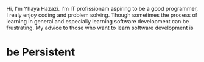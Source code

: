Hi, I'm Yhaya Hazazi. 
I'm IT profissionam aspiring to be a good programmer, I realy enjoy coding  and problem solving. Though
sometimes the process of learning in general and especially learning software development can be frustrating. 
My advice to those who want to learn software development is  
# be Persistent

<!---
Yahya-175/Yahya-175 is a ✨ special ✨ repository because its `README.md` (this file) appears on your GitHub profile.
You can click the Preview link to take a look at your changes.
--->
